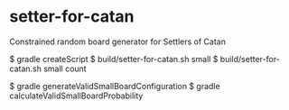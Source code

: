 setter-for-catan
================

Constrained random board generator for Settlers of Catan

$ gradle createScript
$ build/setter-for-catan.sh small
$ build/setter-for-catan.sh small count

$ gradle generateValidSmallBoardConfiguration
$ gradle calculateValidSmallBoardProbability
